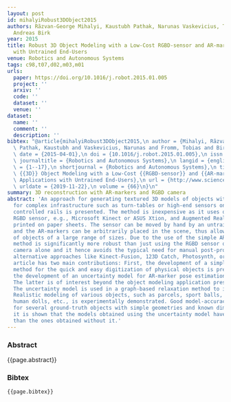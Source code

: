 ```yaml
---
layout: post
id: mihalyiRobust3DObject2015
authors: Rãzvan-George Mihalyi, Kaustubh Pathak, Narunas Vaskevicius, Tobias Fromm,
  Andreas Birk
year: 2015
title: Robust 3D Object Modeling with a Low-Cost RGBD-sensor and AR-markers for Applications
  with Untrained End-Users
venue: Robotics and Autonomous Systems
tags: c98,t07,d02,m03,m01
urls:
  paper: https://doi.org/10.1016/j.robot.2015.01.005
  project: ''
  arxiv: ''
  code: ''
  dataset: ''
  venue: ''
dataset:
  name: ''
  comment: ''
  description: ''
bibtex: "@article{mihalyiRobust3DObject2015,\n author = {Mihalyi, Rãzvan-George and\
  \ Pathak, Kaustubh and Vaskevicius, Narunas and Fromm, Tobias and Birk, Andreas},\n\
  \ date = {2015-04-01},\n doi = {10.1016/j.robot.2015.01.005},\n issn = {0921-8890},\n\
  \ journaltitle = {Robotics and Autonomous Systems},\n langid = {english},\n pages\
  \ = {1--17},\n shortjournal = {Robotics and Autonomous Systems},\n title = {Robust\
  \ {{3D}} Object Modeling with a Low-Cost {{RGBD-sensor}} and {{AR-markers}} for\
  \ Applications with Untrained End-Users},\n url = {http://www.sciencedirect.com/science/article/pii/S0921889015000135},\n\
  \ urldate = {2019-11-22},\n volume = {66}\n}\n"
summary: 3D reconstruction with AR-markers and RGBD camera
abstract: 'An approach for generating textured 3D models of objects without the need
  for complex infrastructure such as turn-tables or high-end sensors on precisely
  controlled rails is presented. The method is inexpensive as it uses only a low-cost
  RGBD sensor, e.g., Microsoft Kinect or ASUS Xtion, and Augmented Reality (AR) markers
  printed on paper sheets. The sensor can be moved by hand by an untrained person
  and the AR-markers can be arbitrarily placed in the scene, thus allowing the modeling
  of objects of a large range of sizes. Due to the use of the simple AR markers, the
  method is significantly more robust than just using the RGBD sensor or a monocular
  camera alone and it hence avoids the typical need for manual post-processing of
  alternative approaches like Kinect-Fusion, 123D Catch, Photosynth, or similar. This
  article has two main contributions: First, the development of a simple, inexpensive
  method for the quick and easy digitization of physical objects is presented. Second,
  the development of an uncertainty model for AR-marker pose estimation is introduced.
  The latter is of interest beyond the object modeling application presented here.
  The uncertainty model is used in a graph-based relaxation method to improve model-consistency.
  Realistic modeling of various objects, such as parcels, sport balls, coffee sacks,
  human dolls, etc., is experimentally demonstrated. Good model-accuracy is shown
  for several ground-truth objects with simple geometries and known dimensions. Furthermore,
  it is shown that the models obtained using the uncertainty model have fewer errors
  than the ones obtained without it.'
---
```


### Abstract

{{page.abstract}}

### Bibtex

```
{{page.bibtex}}
```
            